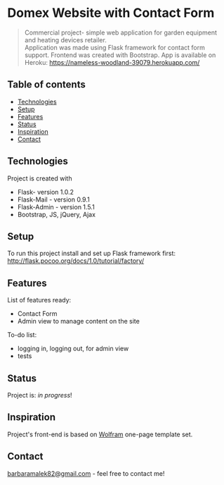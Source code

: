 # Domex Website with Contact Form
>  Commercial project- simple web application for garden equipment and heating devices retailer.  
Application was made using Flask framework for contact form support. Frontend was created with Bootstrap. 
App is available on Heroku: 
https://nameless-woodland-39079.herokuapp.com/

## Table of contents
* [Technologies](#technologies)
* [Setup](#setup)
* [Features](#features)
* [Status](#status)
* [Inspiration](#inspiration)
* [Contact](#contact)

## Technologies
Project is created with
* Flask- version 1.0.2
* Flask-Mail - version 0.9.1
* Flask-Admin - version 1.5.1
* Bootstrap, JS, jQuery, Ajax

## Setup
To run this project install and set up Flask framework first:
http://flask.pocoo.org/docs/1.0/tutorial/factory/

## Features
List of features ready:
* Contact Form 
* Admin view to manage content on the site


To-do list:
*  logging in, logging out, for admin view
*  tests


## Status
Project is: _in progress_!

## Inspiration
Project's front-end is based on [Wolfram](https://wrapbootstrap.com/theme/wolfram-6-landing-pages-in-1-WB0915821) one-page template set.

## Contact
barbaramalek82@gmail.com - feel free to contact me!
